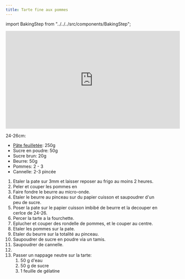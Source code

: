 ```yaml
---
title: Tarte fine aux pommes
---
```


import BakingStep from "../../../src/components/BakingStep";

<div class="youtube-video-container">
  <iframe width="560" height="315" src="https://www.youtube.com/embed/ClDvzqZ5VbM" title="YouTube video player" frameborder="0" allow="accelerometer; autoplay; clipboard-write; encrypted-media; gyroscope; picture-in-picture; web-share" allowFullScreen></iframe>
</div>

24-26cm:

- [Pâte feuilletée](/recipes/sweet/pates/pate-feuilletee): 250g
- Sucre en poudre: 50g
- Sucre brun: 20g
- Beurre: 50g
- Pommes: 2 - 3
- Cannelle: 2-3 pincée

1. Etaler la pate sur 3mm et laisser reposer au frigo au moins 2 heures.
1. Peler et couper les pommes en
1. Faire fondre le beurre au micro-onde.
1. Etaler le beurre au pinceau sur du papier cuisson et saupoudrer d'un peu de sucre.
1. Poser la pate sur le papier cuisson imbibé de beurre et la decouper en cerlce de 24-26.
1. Percer la tarte a la fourchette.
1. Eplucher et couper des rondelle de pommes, et le couper au centre.
1. Etaler les pommes sur la pate.
1. Etaler du beurre sur la totalité au pinceau.
1. Saupoudrer de sucre en poudre via un tamis.
1. Saupoudrer de cannelle.
1. <BakingStep temp="180" time="30 minutes" fan preheat />
1. Passer un nappage neutre sur la tarte:
   1. 50 g d'eau
   1. 50 g de sucre
   1. 1 feuille de gélatine
